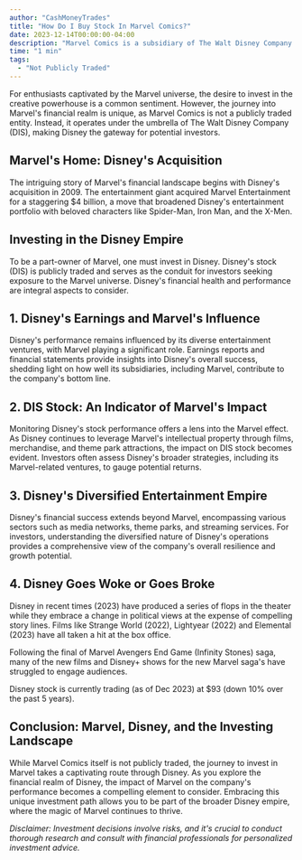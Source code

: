 ```yaml
---
author: "CashMoneyTrades"
title: "How Do I Buy Stock In Marvel Comics?"
date: 2023-12-14T00:00:00-04:00
description: "Marvel Comics is a subsidiary of The Walt Disney Company (DIS). To invest in Marvel, you'll need to focus on Disney's stock, as Marvel itself is not a publicly traded company."
time: "1 min"
tags:
  - "Not Publicly Traded"
---
```



For enthusiasts captivated by the Marvel universe, the desire to invest in the creative powerhouse is a common sentiment. However, the journey into Marvel's financial realm is unique, as Marvel Comics is not a publicly traded entity. Instead, it operates under the umbrella of The Walt Disney Company (DIS), making Disney the gateway for potential investors.

## **Marvel's Home: Disney's Acquisition**

The intriguing story of Marvel's financial landscape begins with Disney's acquisition in 2009. The entertainment giant acquired Marvel Entertainment for a staggering $4 billion, a move that broadened Disney's entertainment portfolio with beloved characters like Spider-Man, Iron Man, and the X-Men.

## **Investing in the Disney Empire**

To be a part-owner of Marvel, one must invest in Disney. Disney's stock (DIS) is publicly traded and serves as the conduit for investors seeking exposure to the Marvel universe. Disney's financial health and performance are integral aspects to consider.

## **1. Disney's Earnings and Marvel's Influence**

Disney's performance remains influenced by its diverse entertainment ventures, with Marvel playing a significant role. Earnings reports and financial statements provide insights into Disney's overall success, shedding light on how well its subsidiaries, including Marvel, contribute to the company's bottom line.

## **2. DIS Stock: An Indicator of Marvel's Impact**

Monitoring Disney's stock performance offers a lens into the Marvel effect. As Disney continues to leverage Marvel's intellectual property through films, merchandise, and theme park attractions, the impact on DIS stock becomes evident. Investors often assess Disney's broader strategies, including its Marvel-related ventures, to gauge potential returns.

## **3. Disney's Diversified Entertainment Empire**

Disney's financial success extends beyond Marvel, encompassing various sectors such as media networks, theme parks, and streaming services. For investors, understanding the diversified nature of Disney's operations provides a comprehensive view of the company's overall resilience and growth potential.

## **4. Disney Goes Woke or Goes Broke**

Disney in recent times (2023) have produced a series of flops in the theater while they embrace a change in political views at the expense of compelling story lines.  Films like Strange World (2022), Lightyear (2022) and Elemental (2023) have all taken a hit at the box office.  

Following the final of Marvel Avengers End Game (Infinity Stones) saga, many of the new films and Disney+ shows for the new Marvel saga's have struggled to engage audiences.  

Disney stock is currently trading (as of Dec 2023) at $93 (down 10% over the past 5 years).

## **Conclusion: Marvel, Disney, and the Investing Landscape**

While Marvel Comics itself is not publicly traded, the journey to invest in Marvel takes a captivating route through Disney. As you explore the financial realm of Disney, the impact of Marvel on the company's performance becomes a compelling element to consider. Embracing this unique investment path allows you to be part of the broader Disney empire, where the magic of Marvel continues to thrive.

*Disclaimer: Investment decisions involve risks, and it's crucial to conduct thorough research and consult with financial professionals for personalized investment advice.*
